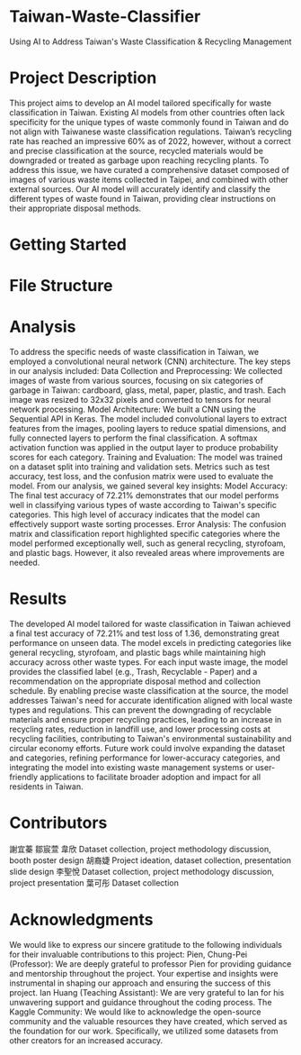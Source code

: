 # Taiwan-Waste-Classifier
Using AI to Address Taiwan's Waste Classification &amp; Recycling Management

# Project Description
This project aims to develop an AI model tailored specifically for waste classification in Taiwan. Existing AI models from other countries often lack specificity for the unique types of waste commonly found in Taiwan and do not align with Taiwanese waste classification regulations. Taiwan’s recycling rate has reached an impressive 60% as of 2022, however, without a correct and precise classification at the source, recycled materials would be downgraded or treated as garbage upon reaching recycling plants. 
To address this issue, we have curated a comprehensive dataset composed of images of various waste items collected in Taipei, and combined with other external sources. Our AI model will accurately identify and classify the different types of waste found in Taiwan, providing clear instructions on their appropriate disposal methods.

# Getting Started




# File Structure




# Analysis
To address the specific needs of waste classification in Taiwan, we employed a convolutional neural network (CNN) architecture. The key steps in our analysis included:
Data Collection and Preprocessing: We collected images of waste from various sources, focusing on six categories of garbage in Taiwan: cardboard, glass, metal, paper, plastic, and trash. Each image was resized to 32x32 pixels and converted to tensors for neural network processing.
Model Architecture: We built a CNN using the Sequential API in Keras. The model included convolutional layers to extract features from the images, pooling layers to reduce spatial dimensions, and fully connected layers to perform the final classification. A softmax activation function was applied in the output layer to produce probability scores for each category.
Training and Evaluation: The model was trained on a dataset split into training and validation sets. Metrics such as test accuracy, test loss, and the confusion matrix were used to evaluate the model.
From our analysis, we gained several key insights:
Model Accuracy: The final test accuracy of 72.21% demonstrates that our model performs well in classifying various types of waste according to Taiwan's specific categories. This high level of accuracy indicates that the model can effectively support waste sorting processes.
Error Analysis: The confusion matrix and classification report highlighted specific categories where the model performed exceptionally well, such as general recycling, styrofoam, and plastic bags. However, it also revealed areas where improvements are needed.

# Results
The developed AI model tailored for waste classification in Taiwan achieved a final test accuracy of 72.21% and test loss of 1.36, demonstrating great performance on unseen data. The model excels in predicting categories like general recycling, styrofoam, and plastic bags while maintaining high accuracy across other waste types. For each input waste image, the model provides the classified label (e.g., Trash, Recyclable - Paper) and a recommendation on the appropriate disposal method and collection schedule.
By enabling precise waste classification at the source, the model addresses Taiwan's need for accurate identification aligned with local waste types and regulations. This can prevent the downgrading of recyclable materials and ensure proper recycling practices, leading to an increase in recycling rates, reduction in landfill use, and lower processing costs at recycling facilities, contributing to Taiwan's environmental sustainability and circular economy efforts.
Future work could involve expanding the dataset and categories, refining performance for lower-accuracy categories, and integrating the model into existing waste management systems or user-friendly applications to facilitate broader adoption and impact for all residents in Taiwan. 

# Contributors
謝宜蓁 
鄒宸萱 
韋欣 Dataset collection, project methodology discussion, booth poster design
胡裔婕 Project ideation, dataset collection, presentation slide design
李聖悅 Dataset collection, project methodology discussion, project presentation
葉可彤 Dataset collection

# Acknowledgments
We would like to express our sincere gratitude to the following individuals for their invaluable contributions to this project:
Pien, Chung-Pei (Professor): We are deeply grateful to professor Pien for providing guidance and mentorship throughout the project. Your expertise and insights were instrumental in shaping our approach and ensuring the success of this project.
Ian Huang (Teaching Assistant): We are very grateful to Ian for his unwavering support and guidance throughout the coding process. 
The Kaggle Community: We would like to acknowledge the open-source community and the valuable resources they have created, which served as the foundation for our work. Specifically, we utilized some datasets from other creators for an increased accuracy. 
